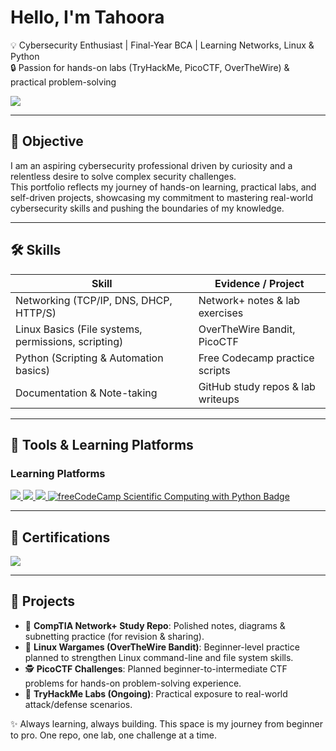 # Hello, I'm Tahoora

💡 Cybersecurity Enthusiast | Final-Year BCA | Learning Networks, Linux & Python  
🔒 Passion for hands-on labs (TryHackMe, PicoCTF, OverTheWire) & practical problem-solving  

<a href="https://www.linkedin.com/in/tahoora-kazi-98882a322/">
  <img src="https://img.shields.io/badge/-LinkedIn-0072b1?&style=for-the-badge&logo=linkedin&logoColor=white" />
</a>

---

## 🎯 Objective

I am an aspiring cybersecurity professional driven by curiosity and a relentless desire to solve complex security challenges.  
This portfolio reflects my journey of hands-on learning, practical labs, and self-driven projects, showcasing my commitment to mastering real-world cybersecurity skills and pushing the boundaries of my knowledge.

---

## 🛠 Skills

| Skill                                         | Evidence / Project |
|-----------------------------------------------|------------------|
| Networking (TCP/IP, DNS, DHCP, HTTP/S)       | Network+ notes & lab exercises |
| Linux Basics (File systems, permissions, scripting) | OverTheWire Bandit, PicoCTF |
| Python (Scripting & Automation basics)       | Free Codecamp practice scripts |
| Documentation & Note-taking                  | GitHub study repos & lab writeups |

---

## 🔧 Tools & Learning Platforms

### Learning Platforms
<div>
<a href="https://tryhackme.com">
  <img src="https://img.shields.io/badge/-TryHackMe-212C42?&style=for-the-badge&logo=tryhackme&logoColor=white" />
</a>
<a href="https://overthewire.org/wargames/">
  <img src="https://img.shields.io/badge/-Linux_OTW-FCC624?&style=for-the-badge&logo=linux&logoColor=black" />
</a>
<a href="https://picoctf.org/">
  <img src="https://img.shields.io/badge/-PicoCTF-CC2032?&style=for-the-badge&logo=ctf&logoColor=white" />
</a>
<a href="https://www.freecodecamp.org/learn/scientific-computing-with-python/">
  <img src="https://img.shields.io/badge/-Scientific_Computing_with_Python-freeCodeCamp?&style=for-the-badge&logo=python&logoColor=white" alt="freeCodeCamp Scientific Computing with Python Badge"/>
</a>
</div>

---

## 📜 Certifications

<div>
<a href="https://www.coursera.org/professional-certificates/google-cybersecurity">
  <img src="https://img.shields.io/badge/-Google_Cybersecurity_Certificate-4285F4?&style=for-the-badge&logo=google&logoColor=white" />
</a>
</div>

---

## 📂 Projects

- 📝 **CompTIA Network+ Study Repo**: Polished notes, diagrams & subnetting practice (for revision & sharing).  
- 🐧 **Linux Wargames (OverTheWire Bandit)**: Beginner-level practice planned to strengthen Linux command-line and file system skills.
- 🕵️ **PicoCTF Challenges**: Planned beginner-to-intermediate CTF problems for hands-on problem-solving experience.  
- 📡 **TryHackMe Labs (Ongoing)**: Practical exposure to real-world attack/defense scenarios.


✨ Always learning, always building. This space is my journey from beginner to pro. One repo, one lab, one challenge at a time.


